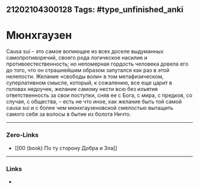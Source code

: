 21202104300128
Tags: #type_unfinished_anki
---
# Мюнхгаузен 

Causa sui – это самое вопиющее из всех доселе выдуманных самопротиворечий, своего рода логическое насилие и противоестественность; но непомерная гордость человека довела его до того, что он страшнейшим образом запутался как раз в этой нелепости. Желание «свободы воли» в том метафизическом, суперлативном смысле, который, к сожалению, все еще царит в головах недоучек, желание самому нести всю без изъятия ответственность за свои поступки, сняв ее с Бога, с мира, с предков, со случая, с общества, – есть не что иное, как желание быть той самой causa sui и с более чем мюнхгаузеновской смелостью вытащить самого себя за волосы в бытие из болота Ничто.

---
### Zero-Links
- [[00 (book) По ту сторону Добра и Зла]]
---
### Links
-